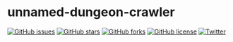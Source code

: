 # unnamed-dungeon-crawler

[![GitHub issues](https://img.shields.io/github/issues/rex64/unnamed-dungeon-crawler.svg)](https://github.com/rex64/unnamed-dungeon-crawler/issues)
[![GitHub stars](https://img.shields.io/github/stars/rex64/unnamed-dungeon-crawler.svg)](https://github.com/rex64/unnamed-dungeon-crawler/stargazers)
[![GitHub forks](https://img.shields.io/github/forks/rex64/unnamed-dungeon-crawler.svg)](https://github.com/rex64/unnamed-dungeon-crawler/network)
[![GitHub license](https://img.shields.io/badge/license-MIT-blue.svg)](https://raw.githubusercontent.com/rex64/unnamed-dungeon-crawler/master/LICENSE)
[![Twitter](https://img.shields.io/twitter/url/https/github.com/rex64/unnamed-dungeon-crawler.svg?style=social)](https://twitter.com/rex64_)

